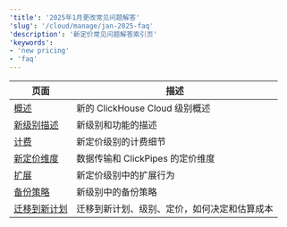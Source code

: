 ```yaml
---
'title': '2025年1月更改常见问题解答'
'slug': '/cloud/manage/jan-2025-faq'
'description': '新定价常见问题解答索引页'
'keywords':
- 'new pricing'
- 'faq'
---
```


<!-- 
以下目录是由 https://github.com/ClickHouse/clickhouse-docs/blob/main/scripts/autogenerate-table-of-contents.sh 自动生成的
基于 YAML 前言字段的标题、slug、描述。如果您发现目录中有错误，
请直接编辑文件的前言。
-->
| 页面 | 描述 |
|-----|-----|
| [概述](/docs/cloud/manage/jan-2025-faq/summary) | 新的 ClickHouse Cloud 级别概述 |
| [新级别描述](/docs/cloud/manage/jan-2025-faq/new-tiers) | 新级别和功能的描述 |
| [计费](/docs/cloud/manage/jan-2025-faq/billing) | 新定价级别的计费细节 |
| [新定价维度](/docs/cloud/manage/jan-2025-faq/pricing-dimensions) | 数据传输和 ClickPipes 的定价维度 |
| [扩展](/docs/cloud/manage/jan-2025-faq/scaling) | 新定价级别中的扩展行为 |
| [备份策略](/docs/cloud/manage/jan-2025-faq/backup) | 新级别中的备份策略 |
| [迁移到新计划](/docs/cloud/manage/jan-2025-faq/plan-migrations) | 迁移到新计划、级别、定价，如何决定和估算成本 |
